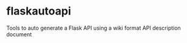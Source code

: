 flaskautoapi
============

Tools to auto generate a Flask API using a wiki format API description document

